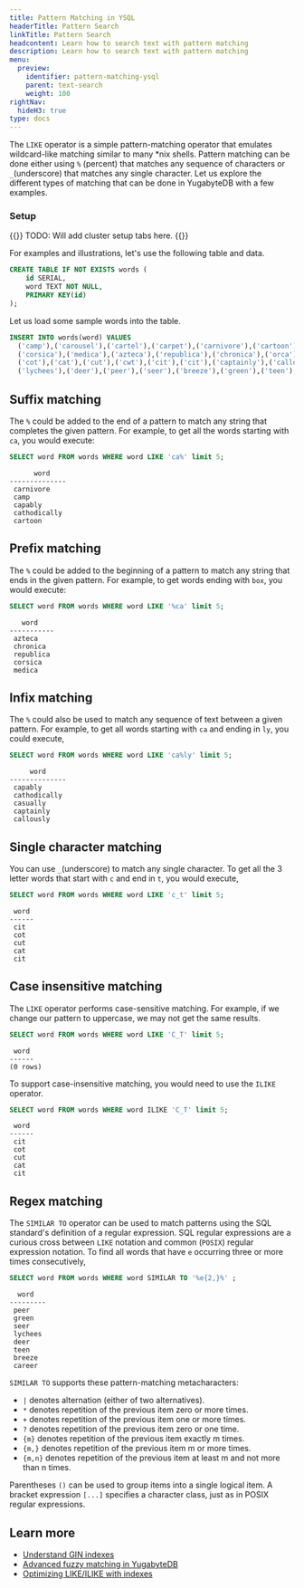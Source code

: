 ```yaml
---
title: Pattern Matching in YSQL
headerTitle: Pattern Search
linkTitle: Pattern Search
headcontent: Learn how to search text with pattern matching
description: Learn how to search text with pattern matching
menu:
  preview:
    identifier: pattern-matching-ysql
    parent: text-search
    weight: 100
rightNav:
  hideH3: true
type: docs
---
```


The `LIKE` operator is a simple pattern-matching operator that emulates wildcard-like matching similar to many *nix shells. Pattern matching can be done either using `%` (percent) that matches any sequence of characters or `_`(underscore) that matches any single character. Let us explore the different types of matching that can be done in YugabyteDB with a few examples.

### Setup

{{<warning>}}
TODO: Will add cluster setup tabs here.
{{</warning>}}

For examples and illustrations, let's use the following table and data.

```sql
CREATE TABLE IF NOT EXISTS words (
    id SERIAL,
    word TEXT NOT NULL,
    PRIMARY KEY(id)
);
```

Let us load some sample words into the table.

```sql
INSERT INTO words(word) VALUES 
  ('camp'),('carousel'),('cartel'),('carpet'),('carnivore'),('cartoon'),('carry'),('capsule'),
  ('corsica'),('medica'),('azteca'),('republica'),('chronica'),('orca'),('cathodically'),('capably'),
  ('cot'),('cat'),('cut'),('cwt'),('cit'),('cit'),('captainly'),('callously'),('career'),('calculate'),
  ('lychees'),('deer'),('peer'),('seer'),('breeze'),('green'),('teen'),('casually');
```

## Suffix matching

The `%` could be added to the end of a pattern to match any string that completes the given pattern. For example, to get all the words starting with `ca`, you would execute:

```sql
SELECT word FROM words WHERE word LIKE 'ca%' limit 5;
```

```output
      word
--------------
 carnivore
 camp
 capably
 cathodically
 cartoon
```

## Prefix matching

The `%` could be added to the beginning of a pattern to match any string that ends in the given pattern. For example, to get words ending with `box`, you would execute:

```sql
SELECT word FROM words WHERE word LIKE '%ca' limit 5;
```

```output
   word
-----------
 azteca
 chronica
 republica
 corsica
 medica
```

## Infix matching

The `%` could also be used to match any sequence of text between a given pattern. For example, to get all words starting with `ca` and ending in `ly`, you could execute,

```sql
SELECT word FROM words WHERE word LIKE 'ca%ly' limit 5;
```

```output
     word
--------------
 capably
 cathodically
 casually
 captainly
 callously
```

## Single character matching

You can use `_`(underscore) to match any single character. To get all the 3 letter words that start with `c` and end in `t`, you would execute,

```sql
SELECT word FROM words WHERE word LIKE 'c_t' limit 5;
```

```output
 word
------
 cit
 cot
 cut
 cat
 cit
```

## Case insensitive matching

The `LIKE` operator performs case-sensitive matching. For example, if we change our pattern to uppercase, we may not get the same results.

```sql
SELECT word FROM words WHERE word LIKE 'C_T' limit 5;
```

```output
 word
------
(0 rows)
```

To support case-insensitive matching, you would need to use the `ILIKE` operator.

```sql
SELECT word FROM words WHERE word ILIKE 'C_T' limit 5;
```

```output
 word
------
 cit
 cot
 cut
 cat
 cit
```

## Regex matching

The `SIMILAR TO` operator can be used to match patterns using the SQL standard's definition of a regular expression. SQL regular expressions are a curious cross between `LIKE` notation and common (`POSIX`) regular expression notation. To find all words that 
have `e` occurring three or more times consecutively,

```sql
SELECT word FROM words WHERE word SIMILAR TO '%e{2,}%' ;
```

```output
  word
---------
 peer
 green
 seer
 lychees
 deer
 teen
 breeze
 career
```

`SIMILAR TO` supports these pattern-matching metacharacters:

- `|` denotes alternation (either of two alternatives).
- `*` denotes repetition of the previous item zero or more times.
- `+` denotes repetition of the previous item one or more times.
- `?` denotes repetition of the previous item zero or one time.
- `{m}` denotes repetition of the previous item exactly m times.
- `{m,}` denotes repetition of the previous item m or more times.
- `{m,n}` denotes repetition of the previous item at least m and not more than n times.

Parentheses `()` can be used to group items into a single logical item. A bracket expression `[...]` specifies a character class, just as in POSIX regular expressions.

## Learn more

- [Understand GIN indexes](../../../../explore/indexes-constraints/gin/)
- [Advanced fuzzy matching in YugabyteDB](https://www.yugabyte.com/blog/fuzzy-matching-in-yugabytedb/)
- [Optimizing LIKE/ILIKE with indexes](https://www.yugabyte.com/blog/postgresql-like-query-performance-variations/)